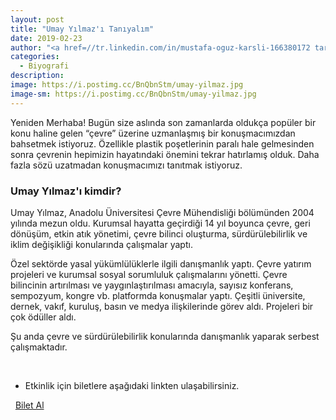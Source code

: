 ```yaml
---
layout: post
title: "Umay Yılmaz'ı Tanıyalım"
date: 2019-02-23
author: "<a href=//tr.linkedin.com/in/mustafa-oguz-karsli-166380172 target=_blank>Mustafa Oğuz Karslı</a>"
categories:
  - Biyografi
description:
image: https://i.postimg.cc/BnQbnStm/umay-yilmaz.jpg
image-sm: https://i.postimg.cc/BnQbnStm/umay-yilmaz.jpg
---
```


Yeniden Merhaba! Bugün size aslında son zamanlarda oldukça popüler bir konu haline gelen “çevre”
üzerine uzmanlaşmış bir konuşmacımızdan bahsetmek istiyoruz. Özellikle plastik poşetlerinin paralı
hale gelmesinden sonra çevrenin hepimizin hayatındaki önemini tekrar hatırlamış olduk. Daha fazla
sözü uzatmadan konuşmacımızı tanıtmak istiyoruz.

### Umay Yılmaz'ı kimdir?

Umay Yılmaz, Anadolu Üniversitesi Çevre Mühendisliği bölümünden 2004 yılında mezun
oldu. Kurumsal hayatta geçirdiği 14 yıl boyunca çevre, geri dönüşüm, etkin atık yönetimi,
çevre bilinci oluşturma, sürdürülebilirlik ve iklim değişikliği konularında çalışmalar yaptı.

Özel sektörde yasal yükümlülüklerle ilgili danışmanlık yaptı. Çevre yatırım projeleri ve
kurumsal sosyal sorumluluk çalışmalarını yönetti. Çevre bilincinin artırılması ve
yaygınlaştırılması amacıyla, sayısız konferans, sempozyum, kongre vb. platformda
konuşmalar yaptı. Çeşitli üniversite, dernek, vakıf, kuruluş, basın ve medya ilişkilerinde görev
aldı. Projeleri bir çok ödüller aldı.

Şu anda çevre ve sürdürülebilirlik konularında danışmanlık yaparak serbest çalışmaktadır.

&nbsp;&nbsp;&nbsp;

- Etkinlik için biletlere aşağıdaki linkten ulaşabilirsiniz.

<i class="fa fa-lg fa-ticket" aria-hidden="true"></i>&nbsp; <a href="https://www.biletino.com/event/eventdetail/6381?t=banner" target="_blank"> Bilet Al</a>
